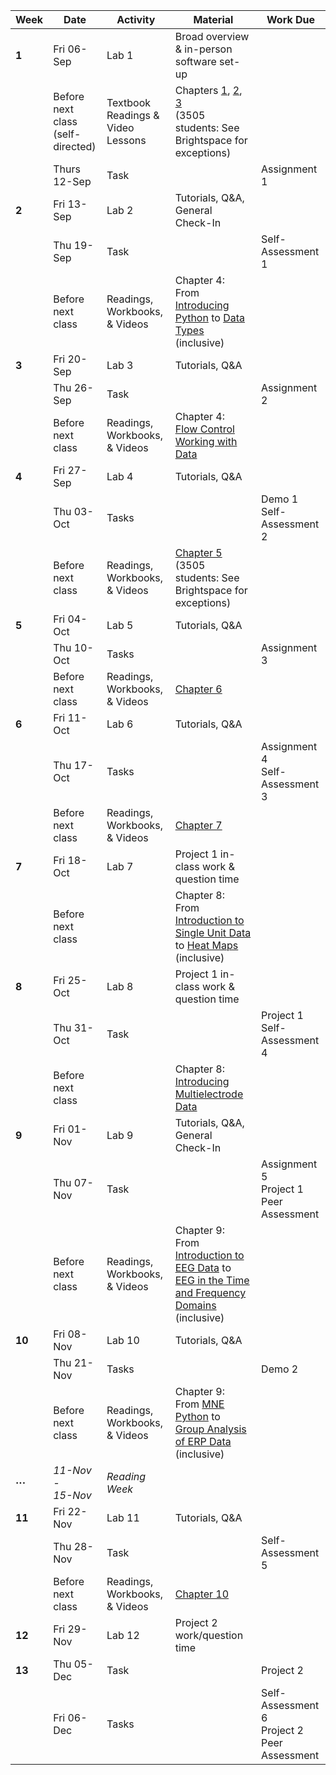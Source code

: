 | Week   | Date                                   | Activity                               | Material                                                                                                                                                                                                                                                                                                                                                                                                                                                                                                                                                                  | Work Due                                                |
|--------|----------------------------------------|----------------------------------------|---------------------------------------------------------------------------------------------------------------------------------------------------------------------------------------------------------------------------------------------------------------------------------------------------------------------------------------------------------------------------------------------------------------------------------------------------------------------------------------------------------------------------------------------------------------------------|---------------------------------------------------------|
| **1**  | Fri 06-Sep                             | Lab 1                                  | Broad overview & in-person software set-up                                                                                                                                                                                                                                                                                                                                                                                                                                                                                                                                |                                                         |
|        | Before next class <br/>(self-directed) | Textbook Readings & <br/>Video Lessons | Chapters [1](https://neuraldatascience.io/1-intro/why.html), [2](https://neuraldatascience.io/2-nds/introduction.html),  [3](https://neuraldatascience.io/2b-setup/introduction.html)<br> (3505 students: See Brightspace for exceptions)                                                                                                                                                                                                                                                                                                                                                 |                                                         |
|        | Thurs 12-Sep                             | Task                                   |                                                                                                                                                                                                                                                                                                                                                                                                                                                                                                                                                                           | Assignment 1                                            |
| **2**  | Fri 13-Sep                             | Lab 2                                  | Tutorials, Q&A, General Check-In                                                                                                                                                                                                                                                                                                                                                                                                                                                                                                                  |                                                         |
|        | Thu 19-Sep                             | Task                                   |                                                                                                                                                                                                                                                                                                                                                                                                                                                                                                                                                                           | Self-Assessment 1                                      |
|        | Before next class                      | Readings, Workbooks, & Videos          | Chapter 4: <br> From [Introducing Python](https://neuraldatascience.io/3-python/introduction.html) to [Data Types](https://neuraldatascience.io/3-python/data_types.html) <br>(inclusive)                                                                                                                                                                                           |                                                         |
| **3**  | Fri 20-Sep                             | Lab 3                                  | Tutorials, Q&A                                                                                                                                                                                                                                                                                                                                                                                                                                                                                                                  |                                                         |
|        | Thu 26-Sep                             | Task                                   |                                                                                                                                                                                                                                                                                                                                                                                                                                                                                                                                                                           | Assignment 2                                            |
|        | Before next class                      | Readings, Workbooks, & Videos          | Chapter 4: <br> [Flow Control](https://neuraldatascience.io/3-python/flow_control.html) <br> [Working with Data](https://neuraldatascience.io/3-python/working_w_data.html)                                                                                                                                                                                                                                                                      |                                                         |
| **4**  | Fri 27-Sep                             | Lab 4                                  | Tutorials, Q&A                                                                                                                                                                                                                                                                                                                                                                                                                                                                                                                |                                                         |
|        | Thu 03-Oct                             | Tasks                                  |                                                                                                                                                                                                                                                                                                                                                                                                                                                                                                                                                                           | Demo 1<br/>Self-Assessment 2                           |
|        | Before next class                      | Readings, Workbooks, & Videos          | [Chapter 5](https://neuraldatascience.io/3b-ai_assisted/introduction.html)<br> (3505 students: See Brightspace for exceptions)                                                                                                                                                             |                                                         |
| **5**  | Fri 04-Oct                             | Lab 5                                  | Tutorials, Q&A                                                                                                                                                                                                                                                                                                                                                                                                                                                                                                                  |                                                         |
|                | Thu 10-Oct                             | Tasks                                  |                                                                                                                                                                                                                                                                                                                                                                                                                                                                                                                                                                           | Assignment 3                           |
|        | Before next class                      | Readings, Workbooks, & Videos          | [Chapter 6](https://neuraldatascience.io/4-viz/introduction.html)  |                                                         |
| **6**  | Fri 11-Oct                             | Lab 6                                 | Tutorials, Q&A                                                                                                                                                                                                                                                                                                                                                                                                                                                                                                                  |                                                         |
|        | Thu 17-Oct                             | Tasks                                   |                                                                                                                                                                                                                                                                                                                                                                                                                                                                                                                                                                           | Assignment 4 <br> Self-Assessment 3                      |
|        | Before next class                      | Readings, Workbooks, & Videos          | [Chapter 7](https://neuraldatascience.io/5-eda/repeated_measures.html)                                                                                                                                                                                                                                                                                                                       |                                                         |
| **7**  | Fri 18-Oct                             | Lab 7                                  | Project 1 in-class work & question time                                                                                                                                                                                                                                                                                                                                                                                                                                                                                                                                   |                                                          |
|        | Before next class                      |                                        | Chapter 8: <br> From [Introduction to Single Unit Data](https://neuraldatascience.io/6-single_unit/introduction.html) to [Heat Maps](https://neuraldatascience.io/6-single_unit/heat_maps.html) (inclusive)                                                                                                                                                                                                                                                                                                                                                                                                                                                                                                                                               |                                                         |
| **8**  | Fri 25-Oct                             | Lab 8                                  | Project 1 in-class work & question time                                                                                                                                                                                                                                                                                                                                                                                                                                                                                                                                   |                                                         |
|        | Thu 31-Oct                             | Task                                   |                                                                                                                                                                                                                                                                                                                                                                                                                                                                                                                                                                           | Project 1 <br/> Self-Assessment 4                           |
|        | Before next class                      |                                        | Chapter 8: <br> [Introducing Multielectrode Data](https://neuraldatascience.io/6-single_unit/intro_multielec_data.html)                                                                                                                                                                                                                                                                       |                                                         |
| **9**  | Fri 01-Nov                             | Lab 9                                  | Tutorials, Q&A, General Check-In                                                                                                                                                                                                                                                                                                                                                                                                                                                                                                                  |                                                         |
|        | Thu 07-Nov                             | Task                                   |                                                                                                                                                                                                                                                                                                                                                                                                                                                                                                                                                                           | Assignment 5 <br> Project 1 Peer Assessment                                          |
|        | Before next class                      | Readings, Workbooks, & Videos          | Chapter 9: <br>From [Introduction to EEG Data](https://neuraldatascience.io/7-eeg/introduction.html) to [EEG in the Time and Frequency Domains](https://neuraldatascience.io/7-eeg/approaches.html) (inclusive)                                                                                                                                                                                                                                                                                                                                                                |                                                         |
| **10** | Fri 08-Nov                             | Lab 10                                 | Tutorials, Q&A                                                                                                                                                                                                                                                                                                                                                                                                                                                                                                                  |                                                         |
|        | Thu 21-Nov                             | Tasks                                  |                                                                                                                                                                                                                                                                                                                                                                                                                                                                                                                                                                           | Demo 2 |
|        | Before next class                      | Readings, Workbooks, & Videos          | Chapter 9: <br>From [MNE Python](https://neuraldatascience.io/7-eeg/mne_python.html) to [Group Analysis of ERP Data](https://neuraldatascience.io/7-eeg/erp_group.html) (inclusive)                                                                                                                                                                                                                                                                                                     |                                                         |
|    **···**    | *11-Nov - <br/> 15-Nov*                        | *Reading Week*          |  |       |                                        |                                        |                                                                                                                                                                                                                                                                                                                                                                                                                                                                                                                                                                           |                                                                       |
| **11** | Fri 22-Nov                             | Lab 11                                 | Tutorials, Q&A                                                                                                                                                                                                                                                                                                                                                                                                                                                                                                                                            |   |
|        | Thu 28-Nov                             | Task                                   |                                                                                                                                                                                                                                                                                                                                                                                                                                                                                                                                                                           | Self-Assessment 5                                         |
|        | Before next class                      | Readings, Workbooks, & Videos          | [Chapter 10](https://neuraldatascience.io/8-mri/introduction.html)                                                                                                                                                                                                                                                                                                                                                                                                                                                                     |                                                         |
|   **12**      | Fri 29-Nov                             | Lab 12                                 | Project 2 work/question time                                                                                                                                                                                                                                                                                                                                                                                                                                                                                                                                            |                                                         |
|   **13**      |  Thu 05-Dec                             | Task                                   |                                                                                                                                                                                                                                                                                                                                                                                                                                                                                                                                                                           | Project 2                  |
| | Fri 06-Dec                             | Tasks                          | | Self-Assessment 6 <br> Project 2 Peer Assessment
